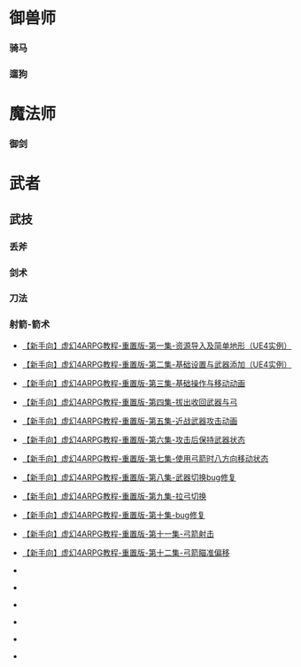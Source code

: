 # 御兽师
### 骑马

### 遛狗

# 魔法师

### 御剑

# 武者

## 武技

### 丢斧

### 剑术

### 刀法

### 射箭-箭术

* [【新手向】虚幻4ARPG教程-重置版-第一集-资源导入及简单地形（UE4实例）](https://www.bilibili.com/video/BV13J411k7JR)

* [【新手向】虚幻4ARPG教程-重置版-第二集-基础设置与武器添加（UE4实例）](https://www.bilibili.com/video/BV1nJ411674t)

* [【新手向】虚幻4ARPG教程-重置版-第三集-基础操作与移动动画](https://www.bilibili.com/video/BV1MJ411r7rn)

* [【新手向】虚幻4ARPG教程-重置版-第四集-拔出收回武器与弓](https://www.bilibili.com/video/BV1JJ411t7gZ)

* [【新手向】虚幻4ARPG教程-重置版-第五集-近战武器攻击动画](https://www.bilibili.com/video/BV1QJ411t7Mu)

* [【新手向】虚幻4ARPG教程-重置版-第六集-攻击后保持武器状态](https://www.bilibili.com/video/BV1eJ411x7UY)

* [【新手向】虚幻4ARPG教程-重置版-第七集-使用弓箭时八方向移动状态](https://www.bilibili.com/video/BV1bJ41147Zn)

* [【新手向】虚幻4ARPG教程-重置版-第八集-武器切换bug修复](https://www.bilibili.com/video/BV1XJ41147pm)

* [【新手向】虚幻4ARPG教程-重置版-第九集-拉弓切换](https://www.bilibili.com/video/BV1gJ411x7yL)

* [【新手向】虚幻4ARPG教程-重置版-第十集-bug修复](https://www.bilibili.com/video/BV19J411p7BZ)

* [【新手向】虚幻4ARPG教程-重置版-第十一集-弓箭射击](https://www.bilibili.com/video/BV17J411Y7fm)

* [【新手向】虚幻4ARPG教程-重置版-第十二集-弓箭瞄准偏移](https://www.bilibili.com/video/BV1NJ411e7fN)

* []()

* []()

* []()

* []()

* []()

* []()
